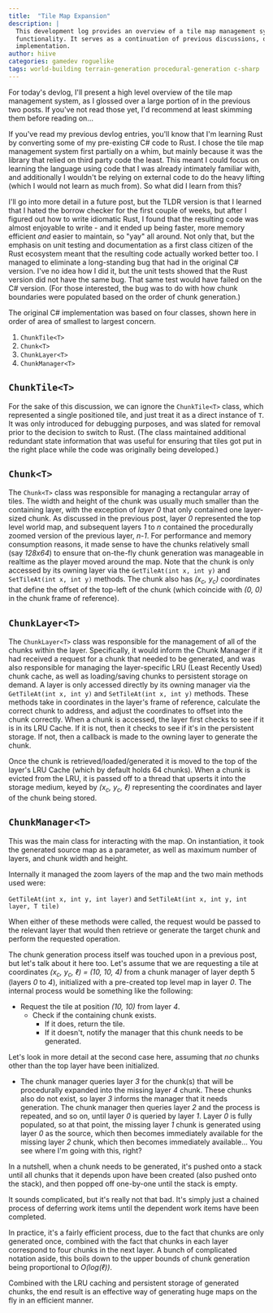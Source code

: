```yaml
---
title:  "Tile Map Expansion"
description: |
  This development log provides an overview of a tile map management system, detailing its architecture and 
  functionality. It serves as a continuation of previous discussions, offering insights into the system’s design and 
  implementation.
author: hiive
categories: gamedev roguelike
tags: world-building terrain-generation procedural-generation c-sharp
---
```


For today's devlog, I'll present a high level overview of the tile map management system, as I glossed over a large 
portion of in the previous two posts. If you've not read those yet, I'd recommend at least skimming them before 
reading on...

If you've read my previous devlog entries, you'll know that I'm learning Rust by converting some of my pre-existing C# 
code to Rust. I chose the tile map management system first partially on a whim, but mainly because it was the library 
that relied on third party code the least. This meant I could focus on learning the language using code that I was 
already intimately familiar with, and additionally I wouldn't be relying on external code to do the heavy lifting 
(which I would not learn as much from). So what did I learn from this?

I'll go into more detail in a future post, but the TLDR version is that I learned that I hated the borrow checker 
for the first couple of weeks, but after I figured out how to write idiomatic Rust, I found that the resulting code 
was almost enjoyable to write - and it ended up being faster, more memory efficient *and* easier to maintain, so "yay" 
all around. 
Not only that, but the emphasis on unit testing and documentation as a first class citizen of the Rust ecosystem meant 
that the resulting code actually worked better too. I managed to eliminate a long-standing bug that had in the original 
C# version. I've no idea how I did it, but the unit tests showed that the Rust version did not have the same bug. 
That same test would have failed on the C# version. (For those interested, the bug was to do with how chunk boundaries 
were populated based on the order of chunk generation.)

The original C# implementation was based on four classes, shown here in order of area of smallest to largest concern.

1. `ChunkTile<T>`
2. `Chunk<T>`
3. `ChunkLayer<T>`
4. `ChunkManager<T>`

## `ChunkTile<T>`
For the sake of this discussion, we can ignore the `ChunkTile<T>` class, which represented a single positioned tile, 
and just treat it as a direct instance of `T`. It was only introduced for debugging purposes, and was slated for 
removal prior to the decision to switch to Rust. (The class maintained additional redundant state information that was 
useful for ensuring that tiles got put in the right place while the code was originally being developed.)

## `Chunk<T>`
The `Chunk<T>` class was responsible for managing a rectangular array of tiles. The width and height of the chunk 
was usually much smaller than the containing layer, with the exception of *layer 0* that only contained one layer-sized 
chunk. As discussed in the previous post, layer *0* represented the top level world map, and subsequent layers *1* to *n* 
contained the procedurally zoomed version of the previous layer, *n-1*. For performance and memory consumption reasons, 
it made sense to have the chunks relatively small (say *128x64*) to ensure that on-the-fly chunk generation was 
manageable in realtime as the player moved around the map.
Note that the chunk is only accessed by its owning layer via the `GetTileAt(int x, int y)` and `SetTileAt(int x, int y)` 
methods. The chunk also has *(x<sub>c</sub>, y<sub>c</sub>)* coordinates that define the offset of the top-left of the 
chunk (which coincide with *(0, 0)* in the chunk frame of reference).

## `ChunkLayer<T>`
The `ChunkLayer<T>` class was responsible for the management of all of the chunks within the layer.  Specifically, it 
would inform the Chunk Manager if it had received a request for a chunk that needed to be generated, and was also 
responsible for managing the layer-specific LRU (Least Recently Used) chunk cache, as well as loading/saving chunks to 
persistent storage on demand.
A layer is only accessed directly by its owning manager via the `GetTileAt(int x, int y)` and `SetTileAt(int x, int y)` 
methods. These methods take in coordinates in the layer's frame of reference, calculate the correct chunk to address, 
and adjust the coordinates to offset into the chunk correctly.
When a chunk is accessed, the layer first checks to see if it is in its LRU Cache. If it is not, then it checks to see 
if it's in the persistent storage. If not, then a callback is made to the owning layer to generate the chunk.

Once the chunk is retrieved/loaded/generated it is moved to the top of the layer's LRU Cache (which by default holds 
64 chunks). When a chunk is evicted from the LRU, it is passed off to a thread that upserts it into the storage 
medium, keyed by *(x<sub>c</sub>, y<sub>c</sub>, ℓ)* representing the coordinates and layer of the chunk being stored.

## `ChunkManager<T>`
This was the main class for interacting with the map. On instantiation, it took the generated source map as a 
parameter, as well as maximum number of layers, and chunk width and height.

Internally it managed the zoom layers of the map and the two main methods used were:

`GetTileAt(int x, int y, int layer)` and `SetTileAt(int x, int y, int layer, T tile)`

When either of these methods were called, the request would be passed to the relevant layer that would then retrieve or 
generate the target chunk and perform the requested operation.

The chunk generation process itself was touched upon in a previous post, but let's talk about it here too.
Let's assume that we are requesting a tile at coordinates *(x<sub>c</sub>, y<sub>c</sub>, ℓ) = (10, 10, 4)* from a 
chunk manager of layer depth 5 (layers *0* to *4*), initialized with a pre-created top level map in layer *0*.
The internal process would be something like the following:

- Request the tile at position *(10, 10)* from layer *4*.
    - Check if the containing chunk exists.
        - If it does, return the tile.
        - If it doesn't, notify the manager that this chunk needs to be generated.

Let's look in more detail at the second case here, assuming that *no* chunks other than the top layer have been 
initialized.

- The chunk manager queries layer *3* for the chunk(s) that will be procedurally expanded into the missing layer *4* 
    chunk. These chunks also do not exist, so layer *3* informs the manager that it needs generation. The chunk manager 
    then queries layer *2* and the process is repeated, and so on, until layer *0* is queried by layer *1*. Layer *0* is 
    fully populated, so at that point, the missing layer *1* chunk is generated using layer *0* as the source, which then 
    becomes immediately available for the missing layer *2* chunk, which then becomes immediately available... You see 
    where I'm going with this, right?

In a nutshell, when a chunk needs to be generated, it's pushed onto a stack until all chunks that it depends upon have 
been created (also pushed onto the stack), and then popped off one-by-one until the stack is empty.

It sounds complicated, but it's really not that bad. It's simply just a chained process of deferring work items until 
the dependent work items have been completed.

In practice, it's a fairly efficient process, due to the fact that chunks are only generated once, combined with the 
fact that chunks in each layer correspond to four chunks in the next layer. A bunch of complicated notation aside, 
this boils down to the upper bounds of chunk generation being proportional to *O(log(ℓ))*.

Combined with the LRU caching and persistent storage of generated chunks, the end result is an effective way of 
generating huge maps on the fly in an efficient manner.


